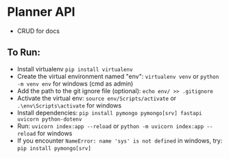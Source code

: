 # Planner API

- CRUD for docs

## To Run:

- Install virtualenv
  `pip install virtualenv`
- Create the virtual environment named "env":
  `virtualenv venv` or `python -m venv env` for windows (cmd as admin)
- Add the path to the git ignore file (optional):
  `echo env/ >> .gitignore`
- Activate the virtual env:
  `source env/Scripts/activate` or `.\env\Scripts\activate` for windows
- Install dependencies:
  `pip install pymongo pymongo[srv] fastapi uvicorn python-dotenv`
- Run:
  `uvicorn index:app --reload` or `python -m uvicorn index:app --reload` for windows
- If you encounter `NameError: name 'sys' is not defined` in windows, try:
  `pip install pymongo[srv]`
